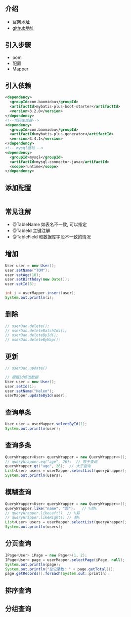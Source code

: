 
## 介绍
- [官网地址](https://baomidou.com/)
- [github地址](https://github.com/baomidou/mybatis-plus)



## 引入步骤

- pom
- 配置
- Mapper



## 引入依赖

```xml
<dependency>
  <groupId>com.baomidou</groupId>
  <artifactId>mybatis-plus-boot-starter</artifactId>
  <version>3.2.0</version>
</dependency>
<!--代码生成器-->
<dependency>
  <groupId>com.baomidou</groupId>
  <artifactId>mybatis-plus-generator</artifactId>
  <version>3.4.1</version>
</dependency>
<!-- mysql驱动 -->
<dependency>
  <groupId>mysql</groupId>
  <artifactId>mysql-connector-java</artifactId>
  <scope>runtime</scope>
</dependency>
```



## 添加配置

```properties
```



## 常见注解
- @TableName   如表名不一致, 可以指定
- @TableId     主键注解
- @TableField  和数据库字段不一致的情况

## 增加
```java
User user = new User();
user.setName("TOM");
user.setAge(10);
user.setBirthday(new Date());
user.setId(3);

int i = userMapper.insert(user);
System.out.println(i);
```

## 删除
```java
// userDao.delete();
// userDao.deleteBatchIds();
// userDao.deleteById();
// userDao.deleteByMap();
```

## 更新
```java
// userDao.update()

// 根据id修改数据
User user = new User();
user.setId(1);
user.setName("Helen");
userMapper.updateById(user);
```

## 查询单条
```java
User user = userMapper.selectById(1);
System.out.println(user);
```

## 查询多条
```java
QueryWrapper<User> queryWrapper = new QueryWrapper<>();
// queryWrapper.eq("age", 26);  // 等于查询
queryWrapper.gt("age", 26);  // 大于查询
List<User> users = userMapper.selectList(queryWrapper);
System.out.println(users);
```

## 模糊查询
```java
QueryWrapper<User> queryWrapper = new QueryWrapper<>();
queryWrapper.like("name", "郑");   // %郑%
// queryWrapper.likeLeft()  // %郑
// queryWrapper.likeRight() // 郑%
List<User> users = userMapper.selectList(queryWrapper);
System.out.println(users);
```

## 分页查询
```java
IPage<User> iPage = new Page<>(1, 2);
IPage<User> page = userMapper.selectPage(iPage, null);
System.out.println(page);
System.out.println("总记录数: " + page.getTotal());
page.getRecords().forEach(System.out::println);
```


## 排序查询

## 分组查询
